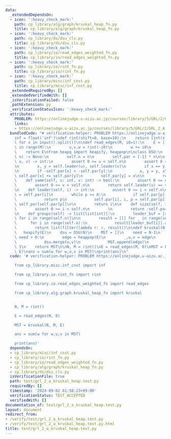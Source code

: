 ```yaml
---
data:
  _extendedDependsOn:
  - icon: ':heavy_check_mark:'
    path: cp_library/alg/graph/kruskal_heap_fn.py
    title: cp_library/alg/graph/kruskal_heap_fn.py
  - icon: ':heavy_check_mark:'
    path: cp_library/ds/dsu_cls.py
    title: cp_library/ds/dsu_cls.py
  - icon: ':heavy_check_mark:'
    path: cp_library/io/read_edges_weighted_fn.py
    title: cp_library/io/read_edges_weighted_fn.py
  - icon: ':heavy_check_mark:'
    path: cp_library/io/rint_fn.py
    title: cp_library/io/rint_fn.py
  - icon: ':heavy_check_mark:'
    path: cp_library/misc/inf_cnst.py
    title: cp_library/misc/inf_cnst.py
  _extendedRequiredBy: []
  _extendedVerifiedWith: []
  _isVerificationFailed: false
  _pathExtension: py
  _verificationStatusIcon: ':heavy_check_mark:'
  attributes:
    PROBLEM: https://onlinejudge.u-aizu.ac.jp/courses/library/5/GRL/2/GRL_2_A
    links:
    - https://onlinejudge.u-aizu.ac.jp/courses/library/5/GRL/2/GRL_2_A
  bundledCode: "# verification-helper: PROBLEM https://onlinejudge.u-aizu.ac.jp/courses/library/5/GRL/2/GRL_2_A\n\
    inf = float('inf')\ndef rint(shift=0, base=10):\n    return [int(x, base) + shift\
    \ for x in input().split()]\n\ndef read_edges(M, i0=1):\n    E = []\n    for _\
    \ in range(M):\n        u,v,w = rint(-i0)\n        w += i0\n        E.append((w,u,v))\n\
    \    return E\nfrom heapq import heapify, heappop\n\nclass DSU:\n    def __init__(self,\
    \ n) -> None:\n        self.n = n\n        self.par = [-1] * n\n\n    def merge(self,\
    \ u, v) -> int:\n        assert 0 <= u < self.n\n        assert 0 <= v < self.n\n\
    \n        x, y = self.leader(u), self.leader(v)\n        if x == y: return x\n\
    \n        if -self.par[x] < -self.par[y]:\n            x, y = y, x\n\n       \
    \ self.par[x] += self.par[y]\n        self.par[y] = x\n\n        return x\n\n\
    \    def same(self, u: int, v: int) -> bool:\n        assert 0 <= u < self.n\n\
    \        assert 0 <= v < self.n\n        return self.leader(u) == self.leader(v)\n\
    \n    def leader(self, i) -> int:\n        assert 0 <= i < self.n\n\n        p\
    \ = self.par[i]\n        while p >= 0:\n            if self.par[p] < 0:\n    \
    \            return p\n            self.par[i], i, p = self.par[p], self.par[p],\
    \ self.par[self.par[p]]\n\n        return i\n\n    def size(self, i) -> int:\n\
    \        assert 0 <= i < self.n\n        \n        return -self.par[self.leader(i)]\n\
    \n    def groups(self) -> list[list[int]]:\n        leader_buf = [self.leader(i)\
    \ for i in range(self.n)]\n\n        result = [[] for _ in range(self.n)]\n  \
    \      for i in range(self.n):\n            result[leader_buf[i]].append(i)\n\n\
    \        return list(filter(lambda r: r, result))\n\ndef kruskal(N, M, E):\n \
    \   heapify(E)\n    dsu = DSU(N)\n    MST = []\n    need = N-1\n    while E and\
    \ need > 0:\n        edge = heappop(E)\n        _,u,v = edge\n        if not dsu.same(u,v):\n\
    \            dsu.merge(u,v)\n            MST.append(edge)\n            need -=\
    \ 1\n    return MST\n\nN, M = rint()\nE = read_edges(M, 0)\nMST = kruskal(N, M,\
    \ E)\nans = sum(w for w,u,v in MST)\nprint(ans)\n"
  code: '# verification-helper: PROBLEM https://onlinejudge.u-aizu.ac.jp/courses/library/5/GRL/2/GRL_2_A

    from cp_library.misc.inf_cnst import inf

    from cp_library.io.rint_fn import rint

    from cp_library.io.read_edges_weighted_fn import read_edges

    from cp_library.alg.graph.kruskal_heap_fn import kruskal


    N, M = rint()

    E = read_edges(M, 0)

    MST = kruskal(N, M, E)

    ans = sum(w for w,u,v in MST)

    print(ans)'
  dependsOn:
  - cp_library/misc/inf_cnst.py
  - cp_library/io/rint_fn.py
  - cp_library/io/read_edges_weighted_fn.py
  - cp_library/alg/graph/kruskal_heap_fn.py
  - cp_library/ds/dsu_cls.py
  isVerificationFile: true
  path: test/grl_2_a_kruskal_heap.test.py
  requiredBy: []
  timestamp: '2024-09-02 01:58:23+09:00'
  verificationStatus: TEST_ACCEPTED
  verifiedWith: []
documentation_of: test/grl_2_a_kruskal_heap.test.py
layout: document
redirect_from:
- /verify/test/grl_2_a_kruskal_heap.test.py
- /verify/test/grl_2_a_kruskal_heap.test.py.html
title: test/grl_2_a_kruskal_heap.test.py
---
```

